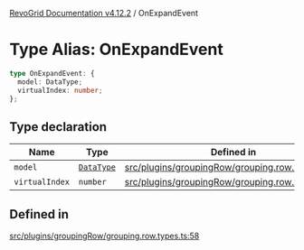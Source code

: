 [RevoGrid Documentation v4.12.2](README.md) / OnExpandEvent

# Type Alias: OnExpandEvent

```ts
type OnExpandEvent: {
  model: DataType;
  virtualIndex: number;
};
```

## Type declaration

| Name | Type | Defined in |
| ------ | ------ | ------ |
| `model` | [`DataType`](TypeAlias.DataType.md) | [src/plugins/groupingRow/grouping.row.types.ts:59](https://github.com/revolist/revogrid/blob/e582d99bf63e98e148b1cd4edfa5db75a0a4d1b7/src/plugins/groupingRow/grouping.row.types.ts#L59) |
| `virtualIndex` | `number` | [src/plugins/groupingRow/grouping.row.types.ts:60](https://github.com/revolist/revogrid/blob/e582d99bf63e98e148b1cd4edfa5db75a0a4d1b7/src/plugins/groupingRow/grouping.row.types.ts#L60) |

## Defined in

[src/plugins/groupingRow/grouping.row.types.ts:58](https://github.com/revolist/revogrid/blob/e582d99bf63e98e148b1cd4edfa5db75a0a4d1b7/src/plugins/groupingRow/grouping.row.types.ts#L58)
